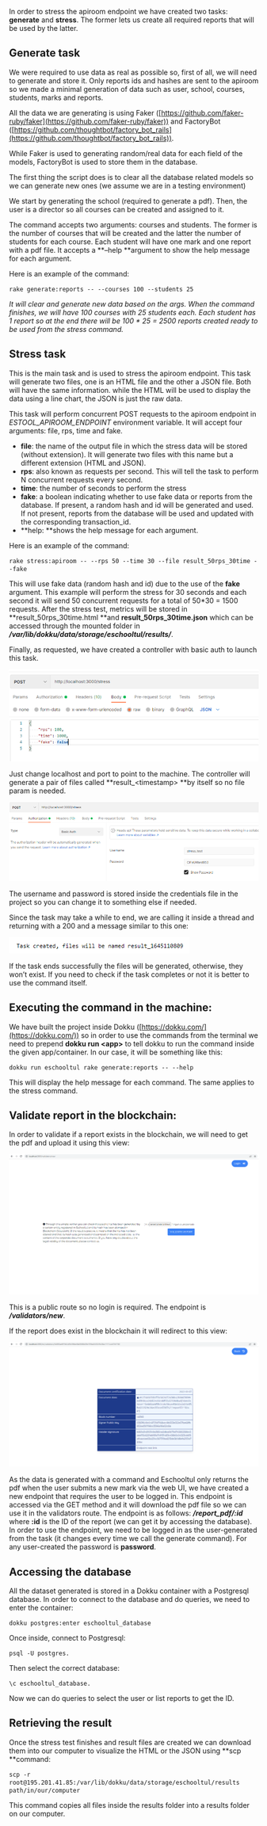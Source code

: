 In order to stress the apiroom endpoint we have created two tasks: **generate** and **stress**. The former lets us create all required reports that will be used by the latter.


## Generate task

We were required to use data as real as possible so, first of all, we will need to generate and store it. Only reports ids and hashes are sent to the apiroom so we made a minimal generation of data such as user, school, courses, students, marks and reports. 

All the data we are generating is using Faker ([https://github.com/faker-ruby/faker](https://github.com/faker-ruby/faker)) and FactoryBot ([https://github.com/thoughtbot/factory_bot_rails](https://github.com/thoughtbot/factory_bot_rails)). 

While Faker is used to generating random/real data for each field of the models, FactoryBot is used to store them in the database.

The first thing the script does is to clear all the database related models so we can generate new ones (we assume we are in a testing environment)

We start by generating the school (required to generate a pdf). Then, the user is a director so all courses can be created and assigned to it.

The command accepts two arguments: courses and students. The former is the number of courses that will be created and the latter the number of students for each course. Each student will have one mark and one report with a pdf file. It accepts a **–help **argument to show the help message for each argument.

Here is an example of the command: 
```
rake generate:reports -- --courses 100 --students 25 
```


_It will clear and generate new data based on the args. When the command finishes, we will have 100 courses with 25 students each. Each student has 1 report so at the end there will be 100 * 25 = 2500 reports created ready to be used from the stress command._


## Stress task

This is the main task and is used to stress the apiroom endpoint. This task will generate two files, one is an HTML file and the other a JSON file. Both will have the same information. while the HTML will be used to display the data using a line chart, the JSON is just the raw data.

This task will perform concurrent POST requests to the apiroom endpoint in _ESTOOL_APIROOM_ENDPOINT_ environment variable. It will accept four arguments: file, rps, time and fake.



* **file**: the name of the output file in which the stress data will be stored (without extension). It will generate two files with this name but a different extension (HTML and JSON).
* **rps**: also known as requests per second. This will tell the task to perform N concurrent requests every second.
* **time**: the number of seconds to perform the stress
* **fake**: a boolean indicating whether to use fake data or reports from the database. If present, a random hash and id will be generated and used. If not present, reports from the database will be used and updated with the corresponding transaction_id.
* **help: **shows the help message for each argument.

Here is an example of the command: 
```
rake stress:apiroom -- --rps 50 --time 30 --file result_50rps_30time --fake
```

This will use fake data (random hash and id) due to the use of the **fake** argument. This example will perform the stress for 30 seconds and each second it will send 50 concurrent requests for a total of 50*30 = 1500 requests. After the stress test, metrics will be stored in **result_50rps_30time.html **and **result_50rps_30time.json** which can be accessed through the mounted folder in **_/var/lib/dokku/data/storage/eschooltul/results/_**.

Finally, as requested, we have created a controller with basic auth to launch this task.


![alt_text](images/image1.png "image_tooltip")

Just change localhost and port to point to the machine. The controller will generate a pair of files called **result_&lt;timestamp> **by itself so no file param is needed.

![alt_text](images/image2.png "image_tooltip")


The username and password is stored inside the credentials file in the project so you can change it to something else if needed.

Since the task may take a while to end, we are calling it inside a thread and returning with a 200 and a message similar to this one:

![alt_text](images/image3.png "image_tooltip")


If the task ends successfully the files will be generated, otherwise, they won’t exist. If you need to check if the task completes or not it is better to use the command itself.


## Executing the command in the machine:

We have built the project inside Dokku ([https://dokku.com/](https://dokku.com/)) so in order to use the commands from the terminal we need to prepend **dokku run &lt;app>** to tell dokku to run the command inside the given app/container. In our case, it will be something like this: 


```
dokku run eschooltul rake generate:reports -- --help
```


This will display the help message for each command. The same applies to the stress command. 


## Validate report in the blockchain:

In order to validate if a report exists in the blockchain, we will need to get the pdf and upload it using this view:


![alt_text](images/image4.png "image_tooltip")

This is a public route so no login is required. The endpoint is **_/validators/new_**.

If the report does exist in the blockchain it will redirect to this view:

![alt_text](images/image5.png "image_tooltip")

As the data is generated with a command and Eschooltul only returns the pdf when the user submits a new mark via the web UI, we have created a new endpoint that requires the user to be logged in. This endpoint is accessed via the GET method and it will download the pdf file so we can use it in the validators route. The endpoint is as follows: **_/report_pdf/:id_** where **:id** is the ID of the report (we can get it by accessing the database). In order to use the endpoint, we need to be logged in as the user-generated from the task (it changes every time we call the generate command). For any user-created the password is **password**.

## Accessing the database

All the dataset generated is stored in a Dokku container with a Postgresql database. In order to connect to the database and do queries, we need to enter the container: 


```
dokku postgres:enter eschooltul_database
```


Once inside, connect to Postgresql: 


```
psql -U postgres. 
```


Then select the correct database: 


```
\c eschooltul_database. 
```


Now we can do queries to select the user or list reports to get the ID.


## Retrieving the result

Once the stress test finishes and result files are created we can download them into our computer to visualize the HTML or the JSON using **scp **command: 


```
scp -r root@195.201.41.85:/var/lib/dokku/data/storage/eschooltul/results path/in/our/computer
```

This command copies all files inside the results folder into a results folder on our computer.
